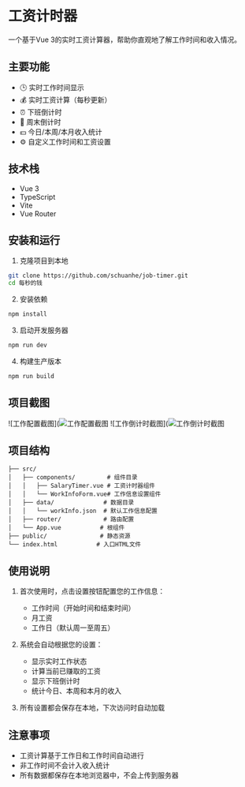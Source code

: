 # 工资计时器

一个基于Vue 3的实时工资计算器，帮助你直观地了解工作时间和收入情况。

## 主要功能

- 🕒 实时工作时间显示
- 💰 实时工资计算（每秒更新）
- ⏰ 下班倒计时
- 📅 周末倒计时
- 💵 今日/本周/本月收入统计
- ⚙️ 自定义工作时间和工资设置

## 技术栈

- Vue 3
- TypeScript
- Vite
- Vue Router

## 安装和运行

1. 克隆项目到本地

```bash
git clone https://github.com/schuanhe/job-timer.git
cd 每秒的钱
```

2. 安装依赖

```bash
npm install
```

3. 启动开发服务器

```bash
npm run dev
```

4. 构建生产版本

```bash
npm run build
```

## 项目截图

![工作配置截图](![工作配置截图](URL_ADDRESS.com/schuanhe/job-timer/blob/main/src/assets/config.png)
![工作倒计时截图](![工作倒计时截图](URL_ADDRESS.com/schuanhe/job-timer/blob/main/src/assets/timer.png)


## 项目结构

```
├── src/
│   ├── components/         # 组件目录
│   │   ├── SalaryTimer.vue # 工资计时器组件
│   │   └── WorkInfoForm.vue# 工作信息设置组件
│   ├── data/              # 数据目录
│   │   └── workInfo.json  # 默认工作信息配置
│   ├── router/            # 路由配置
│   └── App.vue           # 根组件
├── public/               # 静态资源
└── index.html           # 入口HTML文件
```

## 使用说明

1. 首次使用时，点击设置按钮配置您的工作信息：
   - 工作时间（开始时间和结束时间）
   - 月工资
   - 工作日（默认周一至周五）

2. 系统会自动根据您的设置：
   - 显示实时工作状态
   - 计算当前已赚取的工资
   - 显示下班倒计时
   - 统计今日、本周和本月的收入

3. 所有设置都会保存在本地，下次访问时自动加载

## 注意事项

- 工资计算基于工作日和工作时间自动进行
- 非工作时间不会计入收入统计
- 所有数据都保存在本地浏览器中，不会上传到服务器